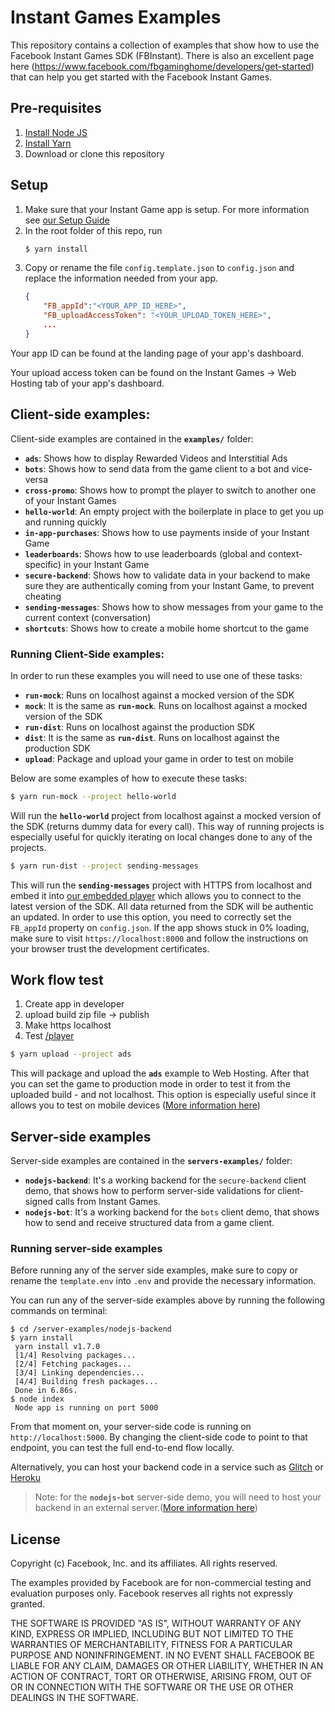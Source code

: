 # Instant Games Examples

This repository contains a collection of examples that show how to use the Facebook Instant Games SDK (FBInstant).
There is also an excellent page here (https://www.facebook.com/fbgaminghome/developers/get-started) that can help you get started with the Facebook Instant Games.

## Pre-requisites

1. [Install Node JS](https://nodejs.org/en/download/)
1. [Install Yarn](https://yarnpkg.com/en/docs/install)
1. Download or clone this repository

## Setup
1. Make sure that your Instant Game app is setup. For more information see [our Setup Guide](https://developers.facebook.com/docs/messenger-platform/getting-started/app-setup)
1. In the root folder of this repo, run
	```bash
	$ yarn install
	```
1. Copy or rename the file `config.template.json` to `config.json` and replace the information needed from your app.
	```json
	{
		"FB_appId":"<YOUR_APP_ID_HERE>",
		"FB_uploadAccessToken": "<YOUR_UPLOAD_TOKEN_HERE>",
		...
	}
	```
Your app ID can be found at the landing page of your app's dashboard.

Your upload access token can be found on the Instant Games -> Web Hosting tab of your app's dashboard.

## Client-side examples:
Client-side examples are contained in the **`examples/`** folder:
* **`ads`**: Shows how to display Rewarded Videos and Interstitial Ads
* **`bots`**: Shows how to send data from the game client to a bot and vice-versa
* **`cross-promo`**: Shows how to prompt the player to switch to another one of your Instant Games
* **`hello-world`**: An empty project with the boilerplate in place to get you up and running quickly
* **`in-app-purchases`**: Shows how to use payments inside of your Instant Game
* **`leaderboards`**: Shows how to use leaderboards (global and context-specific) in your Instant Game
* **`secure-backend`**: Shows how to validate data in your backend to make sure they are authentically coming from your Instant Game, to prevent cheating
* **`sending-messages`**: Shows how to show messages from your game to the current context (conversation)
* **`shortcuts`**: Shows how to create a mobile home shortcut to the game

### Running Client-Side examples:

In order to run these examples you will need to use one of these tasks:
* **`run-mock`**: Runs on localhost against a mocked version of the SDK
* **`mock`**: It is the same as **`run-mock`**. Runs on localhost against a mocked version of the SDK
* **`run-dist`**: Runs on localhost against the production SDK
* **`dist`**: It is the same as **`run-dist`**. Runs on localhost against the production SDK
* **`upload`**: Package and upload your game in order to test on mobile

Below are some examples of how to execute these tasks:

```bash
$ yarn run-mock --project hello-world
```
Will run the **`hello-world`** project from localhost against a mocked version of the SDK (returns dummy data for every call). This way of running projects is especially useful for quickly iterating on local changes done to any of the projects.

```bash
$ yarn run-dist --project sending-messages
```
This will run the **`sending-messages`** project with HTTPS from localhost and embed it into [our embedded player](https://developers.facebook.com/docs/games/instant-games/test-publish-share) which allows you to connect to the latest version of the SDK. All data returned from the SDK will be authentic an updated. In order to use this option, you need to correctly set the `FB_appId` property on `config.json`.  If the app shows stuck in 0% loading, make sure to visit `https://localhost:8000` and follow the instructions on your browser trust the development certificates.

## Work flow test 
1. Create app in developer
2. upload build zip file -> publish
3. Make https localhost
4. Test [/player ](https://www.facebook.com/embed/instantgames/YOUR_GAME_ID/player?game_url=https://localhost:8080)

```bash
$ yarn upload --project ads
```
This will package and upload the **`ads`** example to Web Hosting. After that you can set the game to production mode in order to test it from the uploaded build - and not localhost. This option is especially useful since it allows you to test on mobile devices ([More information here](https://developers.facebook.com/docs/games/instant-games/test-publish-share))

## Server-side examples
Server-side examples are contained in the **`servers-examples/`** folder:
* **`nodejs-backend`**: It's a working backend for the `secure-backend` client demo, that shows how to perform server-side validations for client-signed calls from Instant Games.
* **`nodejs-bot`**: It's a working backend for the `bots` client demo, that shows how to send and receive structured data from a game client.

### Running server-side examples
Before running any of the server side examples, make sure to copy or rename the `template.env` into `.env` and provide the necessary information.


You can run any of the server-side examples above by running the following commands on terminal:
```
$ cd /server-examples/nodejs-backend
$ yarn install
 yarn install v1.7.0
 [1/4] Resolving packages...
 [2/4] Fetching packages...
 [3/4] Linking dependencies...
 [4/4] Building fresh packages...
 Done in 6.86s.
$ node index
 Node app is running on port 5000
```
From that moment on, your server-side code is running on `http://localhost:5000`. By changing the client-side code to point to that endpoint, you can test the full end-to-end flow locally.

Alternatively, you can host your backend code in a service such as [Glitch](https://glitch.com/) or [Heroku](https://www.heroku.com/)
> Note: for the **`nodejs-bot`** server-side demo, you will need to host your backend in an external server.([More information here](https://developers.facebook.com/docs/games/instant-games/getting-started/bot-setup))


## License

Copyright (c) Facebook, Inc. and its affiliates. All rights reserved.

The examples provided by Facebook are for non-commercial testing and evaluation
purposes only. Facebook reserves all rights not expressly granted.

THE SOFTWARE IS PROVIDED "AS IS", WITHOUT WARRANTY OF ANY KIND, EXPRESS OR
IMPLIED, INCLUDING BUT NOT LIMITED TO THE WARRANTIES OF MERCHANTABILITY,
FITNESS FOR A PARTICULAR PURPOSE AND NONINFRINGEMENT. IN NO EVENT SHALL
FACEBOOK BE LIABLE FOR ANY CLAIM, DAMAGES OR OTHER LIABILITY, WHETHER IN AN
ACTION OF CONTRACT, TORT OR OTHERWISE, ARISING FROM, OUT OF OR IN CONNECTION
WITH THE SOFTWARE OR THE USE OR OTHER DEALINGS IN THE SOFTWARE.
